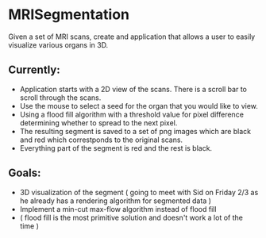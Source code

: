 # MRISegmentation

Given a set of MRI scans, create and application that allows a user to easily visualize various organs in 3D.

## Currently:

* Application starts with a 2D view of the scans. There is a scroll bar to scroll through the scans.
* Use the mouse to select a seed for the organ that you would like to view.
* Using a flood fill algorithm with a threshold value for pixel difference determining whether to spread to the next pixel.
* The resulting segment is saved to a set of png images which are black and red which correstponds to the original scans.
* Everything part of the segment is red and the rest is black.

## Goals:
* 3D visualization of the segment ( going to meet with Sid on Friday 2/3 as he already has a rendering algorithm for segmented data )
* Implement a min-cut max-flow algorithm instead of flood fill 
* ( flood fill is the most primitive solution and doesn't work a lot of the time )
  
